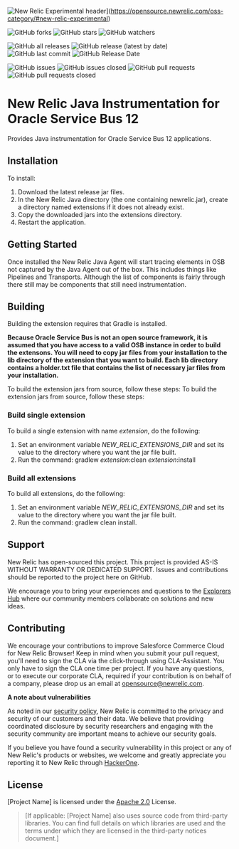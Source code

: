 ![New Relic Experimental header](https://github.com/newrelic/opensource-website/raw/master/src/images/categories/Experimental.png)](https://opensource.newrelic.com/oss-category/#new-relic-experimental)

![GitHub forks](https://img.shields.io/github/forks/newrelic-experimental/newrelic-java-osb-12?style=social)
![GitHub stars](https://img.shields.io/github/stars/newrelic-experimental/newrelic-java-osb-12?style=social)
![GitHub watchers](https://img.shields.io/github/watchers/newrelic-experimental/newrelic-java-osb-12?style=social)

![GitHub all releases](https://img.shields.io/github/downloads/newrelic-experimental/newrelic-java-osb-12/total)
![GitHub release (latest by date)](https://img.shields.io/github/v/release/newrelic-experimental/newrelic-java-osb-12)
![GitHub last commit](https://img.shields.io/github/last-commit/newrelic-experimental/newrelic-java-osb-12)
![GitHub Release Date](https://img.shields.io/github/release-date/newrelic-experimental/newrelic-java-osb-12)


![GitHub issues](https://img.shields.io/github/issues/newrelic-experimental/newrelic-java-osb-12)
![GitHub issues closed](https://img.shields.io/github/issues-closed/newrelic-experimental/newrelic-java-osb-12)
![GitHub pull requests](https://img.shields.io/github/issues-pr/newrelic-experimental/newrelic-java-osb-12)
![GitHub pull requests closed](https://img.shields.io/github/issues-pr-closed/newrelic-experimental/newrelic-java-osb-12)

# New Relic Java Instrumentation for Oracle Service Bus 12

Provides Java instrumentation for Oracle Service Bus 12 applications.   

## Installation

To install:

1. Download the latest release jar files.
2. In the New Relic Java directory (the one containing newrelic.jar), create a directory named extensions if it does not already exist.
3. Copy the downloaded jars into the extensions directory.
4. Restart the application.   


## Getting Started

Once installed the New Relic Java Agent will start tracing elements in OSB not captured by the Java Agent out of the box.   This includes things like Pipelines and Transports.   Although the list of components is fairly through there still may be components that still need instrumentation.

## Building

Building the extension requires that Gradle is installed.   
  
**Because Oracle Service Bus is not an open source framework, it is assumed that you have access to a valid OSB instance in order to build the extensons.  You will need to copy jar files from your installation to the lib directory of the extension that you want to build.  Each lib directory contains a holder.txt file that contains the list of necessary jar files from your installation.**  
   
To build the extension jars from source, follow these steps:
To build the extension jars from source, follow these steps:
### Build single extension
To build a single extension with name *extension*, do the following:
1. Set an environment variable *NEW_RELIC_EXTENSIONS_DIR* and set its value to the directory where you want the jar file built.
2. Run the command: gradlew *extension*:clean *extension*:install
### Build all extensions
To build all extensions, do the following:
1. Set an environment variable *NEW_RELIC_EXTENSIONS_DIR* and set its value to the directory where you want the jar file built.
2. Run the command: gradlew clean install.  

## Support

New Relic has open-sourced this project. This project is provided AS-IS WITHOUT WARRANTY OR DEDICATED SUPPORT. Issues and contributions should be reported to the project here on GitHub.

We encourage you to bring your experiences and questions to the [Explorers Hub](https://discuss.newrelic.com) where our community members collaborate on solutions and new ideas.

## Contributing

We encourage your contributions to improve Salesforce Commerce Cloud for New Relic Browser! Keep in mind when you submit your pull request, you'll need to sign the CLA via the click-through using CLA-Assistant. You only have to sign the CLA one time per project. If you have any questions, or to execute our corporate CLA, required if your contribution is on behalf of a company, please drop us an email at opensource@newrelic.com.

**A note about vulnerabilities**

As noted in our [security policy](../../security/policy), New Relic is committed to the privacy and security of our customers and their data. We believe that providing coordinated disclosure by security researchers and engaging with the security community are important means to achieve our security goals.

If you believe you have found a security vulnerability in this project or any of New Relic's products or websites, we welcome and greatly appreciate you reporting it to New Relic through [HackerOne](https://hackerone.com/newrelic).

## License

[Project Name] is licensed under the [Apache 2.0](http://apache.org/licenses/LICENSE-2.0.txt) License.

>[If applicable: [Project Name] also uses source code from third-party libraries. You can find full details on which libraries are used and the terms under which they are licensed in the third-party notices document.]
